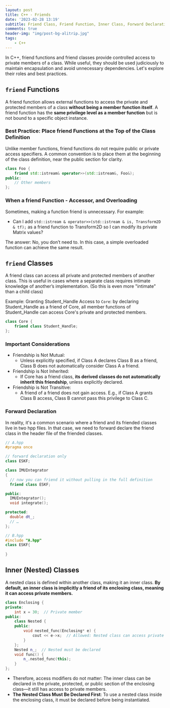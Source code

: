 ```yaml
---
layout: post
title: C++ - Friends
date: '2023-02-28 13:19'
subtitle: Friend Class, Friend Function, Inner Class, Forward Declaration
comments: true
header-img: "img/post-bg-alitrip.jpg"
tags:
    - C++
---
```


In C++, friend functions and friend classes provide controlled access to private members of a class. While useful, they should be used judiciously to maintain encapsulation and avoid unnecessary dependencies. Let's explore their roles and best practices.

## `friend` Functions

A friend function allows external functions to access the private and protected members of a class **without being a member function itself**. A friend function has the **same privilege level as a member function** but is not bound to a specific object instance.

### Best Practice: Place friend Functions at the Top of the Class Definition

Unlike member functions, friend functions do not require public or private access specifiers. A common convention is to place them at the beginning of the class definition, near the public section for clarity.

```cpp
class Foo {
    friend std::istream& operator>>(std::istream&, Foo&);
public:
    // Other members
};
```

### When a friend Function - Accessor, and Overloading

Sometimes, making a function friend is unnecessary. For example:

- Can I add `std::istream & operator>>(std::istream & is, Transform2D & tf);` as a friend function to Transform2D so I can modify its private Matrix values?

The answer: No, you don’t need to. In this case, a simple overloaded function can achieve the same result.

## `friend` Classes
 
A friend class can access all private and protected members of another class. This is useful in cases where a separate class requires intimate knowledge of another’s implementation. (So this is even more "intimate" than a child class)

Example: Granting Student_Handle Access to `Core`: by declaring Student_Handle as a friend of Core, all member functions of Student_Handle can access Core's private and protected members.

```cpp
class Core {
    friend class Student_Handle;
};
```

### Important Considerations

- Friendship is Not Mutual:
    - Unless explicitly specified, if Class A declares Class B as a friend, Class B does not automatically consider Class A a friend.
- Friendship is Not Inherited:
    - If Core has a friend class, **its derived classes do not automatically inherit this friendship**, unless explicitly declared.
- Friendship is Not Transitive:
    - A friend of a friend does not gain access. E.g., if Class A grants Class B access, Class B cannot pass this privilege to Class C.

### Forward Declaration

In reality, it's a common scenario where a friend and its friended classes live in two hpp files. In that case, we need to forward declare the friend class in the header file of the friended classes.

```cpp
// A.hpp  
#pragma once

// forward declaration only
class ESKF;

class IMUIntegrator
{
  // now you can friend it without pulling in the full definition
  friend class ESKF;

public:
  IMUIntegrator();
  void integrate();

protected:
  double dt_;
  // …
};

// B.hpp
#include "A.hpp"
class ESKF{
    
}
```

## Inner (Nested) Classes

A nested class is defined within another class, making it an inner class. **By default, an inner class is implicitly a friend of its enclosing class, meaning it can access private members.**

```cpp
class Enclosing {
private:
    int x = 30;  // Private member
public:
    class Nested {
    public:
        void nested_func(Enclosing* e) {
            cout << e->x;  // Allowed: Nested class can access private members of Enclosing
        }
    };
    Nested n_;  // Nested must be declared
    void func() {
        n_.nested_func(this);
    }
};
```

- Therefore, access modifiers do not matter: The inner class can be declared in the private, protected, or public section of the enclosing class—it still has access to private members.
- **The Nested Class Must Be Declared First**: To use a nested class inside the enclosing class, it must be declared before being instantiated.